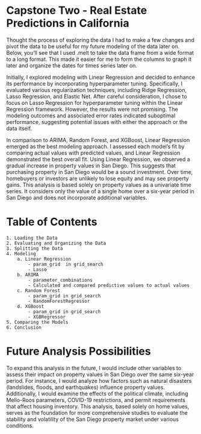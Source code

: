 # Capstone Two - Real Estate Predictions in California

Thought the process of exploring the data I had to make a few changes and pivot the data to be useful for my future modeling of the data later on. Below, you’ll see that I used .melt to take the data frame from a wide format to a long format. This made it easier for me to form the columns to graph it later and organize the dates for times series later on. 

Initially, I explored modeling with Linear Regression and decided to enhance its performance by incorporating hyperparameter tuning. Specifically, I evaluated various regularization techniques, including Ridge Regression, Lasso Regression, and Elastic Net.
After careful consideration, I chose to focus on Lasso Regression for hyperparameter tuning within the Linear Regression framework. However, the results were not promising. The modeling outcomes and associated error rates indicated suboptimal performance, suggesting potential issues with either the approach or the data itself.

In comparison to ARIMA, Random Forest, and XGBoost, Linear Regression emerged as the best modeling approach. I assessed each model’s fit by comparing actual values with predicted values, and Linear Regression demonstrated the best overall fit. 
Using Linear Regression, we observed a gradual increase in property values in San Diego. This suggests that purchasing property in San Diego would be a sound investment. Over time, homebuyers or investors are unlikely to lose equity and may see property gains.
This analysis is based solely on property values as a univariate time series. It considers only the value of a single home over a six-year period in San Diego and does not incorporate additional variables.

# Table of Contents
	1. Loading the Data
	2. Evaluating and Organizing the Data
	3. Splitting the Data
	4. Modeling
		a. Linear Regression
			- param_grid  in grid_search
			- Lasso	
		b. ARIMA
			- parameter_combinations
			- Calculated and compared predictive values to actual values
		c. Random Forest
			- param_grid in grid_search 
			- RandomForestRegressor
		d. XGBoost
			- param_grid in grid_search
			- XGBRegressor
	5. Comparing the Models
	6. Conclusion
# Future Analysis Possibilities 

To expand this analysis in the future, I would include other variables to assess their impact on property values in San Diego over the same six-year period. For instance, I would analyze how factors such as natural disasters (landslides, floods, and earthquakes) influence property values. Additionally, I would examine the effects of the political climate, including Mello-Roos parameters, COVID-19 restrictions, and permit requirements that affect housing inventory.
This analysis, based solely on home values, serves as the foundation for more comprehensive studies to evaluate the stability and volatility of the San Diego property market under various conditions.

